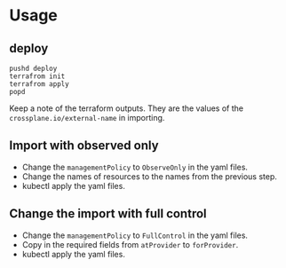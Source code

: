 # Usage

## deploy

```shell
pushd deploy
terrafrom init
terrafrom apply
popd
```

Keep a note of the terraform outputs. They are the values of the `crossplane.io/external-name` in importing.

## Import with observed only

- Change the `managementPolicy` to `ObserveOnly` in the yaml files.
- Change the names of resources to the names from the previous step.
- kubectl apply the yaml files.

## Change the import with full control
- Change the `managementPolicy` to `FullControl` in the yaml files.
- Copy in the required fields from `atProvider` to `forProvider`. 
- kubectl apply the yaml files.